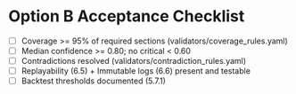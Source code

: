 # Option B Acceptance Checklist
- [ ] Coverage >= 95% of required sections (validators/coverage_rules.yaml)
- [ ] Median confidence >= 0.80; no critical < 0.60
- [ ] Contradictions resolved (validators/contradiction_rules.yaml)
- [ ] Replayability (6.5) + Immutable logs (6.6) present and testable
- [ ] Backtest thresholds documented (5.7.1)
